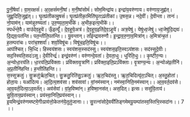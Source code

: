 

  
पु॒नी॒षेवां॑। वा॒म॒रक्षसं॑। अ॒र॒क्षसं॑मनी॒षां। म॒नी॒षांसोमं॑। सोम॒मिन्द्रा॑य। इन्द्रा॑य॒वरु॑णाय। वरु॑णाय॒जुह्व॑त्। जुह्व॒दिति॒जुह्व॑त्।। घृ॒तप्र॑तीकामु॒षसं॑। घृ॒तप्र॑तीका॒मिति॑घृ॒तऽप्र॑तीकां। उ॒षस॒न्न। नदे॒वीं। दे॒वीन्ता। तानः॑। नो॒याम॑न्। याम॑न्नुरुष्यतां। उ॒रु॒ष्य॒ता॒म॒भीके॑। अ॒भीक॒इत्य॒भीके॑।।  
स्पर्ध॑न्ते॒वै। वाउ॑देव॒हूये॑। ऊँ॒इत्यूँ॑। दे॒व॒हूये॒अत्र॑। दे॒व॒हूय॒इति॑दे॒व॒ऽहूये॑। अत्र॒येषु॑। येषु॑ध्व॒जेषु॑। ध्व॒जेषु॑दि॒द्यवः॑। दि॒द्यवः॒पत॑न्ति। पत॒न्तीति॒पत॑न्ति।। यु॒वन्तान्। ताँइ॑न्द्रावरुणौ। इ॒न्द्रा॒व॒रु॒णा॒व॒मित्रा॑न्। अ॒मित्रा॑न्ह॒तं। ह॒तम्परा॑चः। परा॑च॒श्शर्वा॑। शर्वा॒विषू॑चः। विषू॑च॒इति॒विषू॑चः।।  
आप॑श्चित्। चि॒ध्दि। हिस्वय॑शसः। स्वय॑शस॒स्सद॑स्सु। स्वय॑शस॒इति॒स्वऽय॑शसः। सद॑स्सुदे॒वीः। सद॒स्स्विति॒सदः॑ऽसु। दे॒वीरिन्द्रं॑। इन्द्रं॒वरु॑णं। वरु॑णन्दे॒वता॑। दे॒वता॒धुः। धुरिति॒धुः।। कृ॒ष्टीर॒न्यः। अ॒न्योधा॒रय॑ति। धा॒रय॑ति॒प्रवि॑क्ताः। प्रवि॑क्तावृ॒त्राणि॑। प्रवि॑क्ता॒इति॒प्रऽवि॑क्ताः। वृ॒त्राण्य॒न्यः। अ॒न्योअ॑प्र॒तीनि॑। अ॒प्र॒तीनि॑हन्ति। ह॒न्तीति॑हन्ति।।  
स॒स्सुक्रतुः॑। सु॒क्रतु॑र्ऋत॒चित्। सु॒क्रतु॒रिति॑सु॒ऽक्रतुः॑। ऋ॒त॒चिद॑स्तु। ऋ॒त॒चिदित्यृ॑त॒ऽचित्। अ॒स्तु॒होता॑। होता॒यः। यआ॑दित्य। आ॒दि॒त्य॒शव॑सा। शव॑सावां। वां॒नम॑स्वान्। नम॑स्वा॒निति॒नम॑स्वान्।। आ॒व॒वर्त॒दव॑से। आ॒व॒वर्त॒दित्या॒ऽव॒वर्त॑त्। अव॑सेवां। वां॒ह॒विष्मा॑न्। ह॒विष्मा॒नस॑त्। अस॒दित्। इत्सः। ससु॑वि॒ताय॑। सु॒वि॒ताय॒प्रय॑स्वान्। प्रय॑स्वा॒निति॒प्रय॑स्वान्।।  
इ॒यमिन्द्रं॒वरु॑णमष्टमे॒गीःप्राव॑त्तो॒केतन॑ये॒तूतु॑जानाः।। सु॒रत्ना॑सोदे॒ववी॑तिङ्गमेमयू॒यम्पा॑तस्व॒स्तिभि॒स्सदा॑नः।। 7 ।।  
